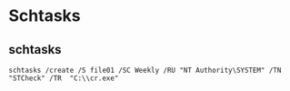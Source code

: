 # Schtasks

## schtasks

```text
schtasks /create /S file01 /SC Weekly /RU "NT Authority\SYSTEM" /TN "STCheck" /TR  "C:\\cr.exe"
```

